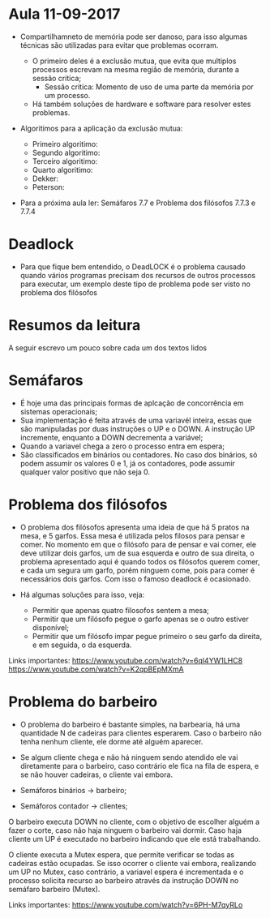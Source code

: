 # Aula 11-09-2017

* Compartilhamneto de memória pode ser danoso, para isso algumas técnicas são utilizadas para evitar que problemas ocorram.
    * O primeiro deles é a exclusão mutua, que evita que multiplos processos escrevam na mesma região de memória, durante a sessão critica;
        * Sessão critica: Momento de uso de uma parte da memória por um processo.
    * Há também soluções de hardware e software para resolver estes problemas.

* Algoritimos para a aplicação da exclusão mutua:
    * Primeiro algoritimo:  
    * Segundo algoritimo:
    * Terceiro algoritimo: 
    * Quarto algoritimo:
    * Dekker: 
    * Peterson: 

* Para a próxima aula ler: Semáfaros 7.7 e Problema dos filósofos 7.7.3 e 7.7.4


# Deadlock

* Para que fique bem entendido, o DeadLOCK é o problema causado quando vários programas precisam dos recursos de outros processos para executar, um exemplo deste tipo de problema pode ser visto no problema dos filósofos

# Resumos da leitura

A seguir escrevo um pouco sobre cada um dos textos lidos

# Semáfaros

* É hoje uma das principais formas de aplcação de concorrência em sistemas operacionais;
* Sua implementação é feita através de uma variavél inteira, essas que são manipuladas por duas instruções o UP e o DOWN. A instrução UP incremente, enquanto a DOWN decrementa a variável;
* Quando a variavel chega a zero o processo entra em espera;
* São classificados em binários ou contadores. No caso dos binários, só podem assumir os valores 0 e 1, já os contadores, pode assumir qualquer valor positivo que não seja 0.

# Problema dos filósofos

* O problema dos filósofos apresenta uma ideia de que há 5 pratos na mesa, e 5 garfos. Essa mesa é utilizada pelos filosos para pensar e comer. No momento em que o filósofo para de pensar e vai comer, ele deve utilizar dois garfos, um de sua esquerda e outro de sua direita, o problema apresentado aqui é quando todos os filósofos querem comer, e cada um segura um garfo, porém ninguem come, pois para comer é necessários dois garfos. Com isso o famoso deadlock é ocasionado.

* Há algumas soluções para isso, veja:
    * Permitir que apenas quatro filosofos sentem a mesa;
    * Permitir que um filósofo pegue o garfo apenas se o outro estiver disponível;
    * Permitir que um filósofo impar pegue primeiro o seu garfo da direita, e em seguida, o da esquerda.

Links importantes: https://www.youtube.com/watch?v=6ql4YW1LHC8
                   https://www.youtube.com/watch?v=K2qpBEpMXmA

# Problema do barbeiro

* O problema do barbeiro é bastante simples, na barbearia, há uma quantidade N de cadeiras para clientes esperarem. Caso o barbeiro não tenha nenhum cliente, ele dorme até alguém aparecer.
* Se algum cliente chega e não há ninguem sendo atendido ele vai diretamente para o barbeiro, caso contrário ele fica na fila de espera, e se não houver cadeiras, o cliente vai embora.

* Semáforos binários -> barbeiro;
* Semáforos contador -> clientes;

O barbeiro executa DOWN no cliente, com o objetivo de escolher alguém a fazer o corte, caso não haja ninguem o barbeiro vai dormir. Caso haja cliente um UP é executado no barbeiro indicando que ele está trabalhando.

O cliente executa a Mutex espera, que permite verificar se todas as cadeiras estão ocupadas. Se isso ocorrer o cliente vai embora, realizando um UP no Mutex, caso contrário, a variavel espera é incrementada e o processo solicita recurso ao barbeiro através da instrução DOWN no semáfaro barbeiro (Mutex).

Links importantes: https://www.youtube.com/watch?v=6PH-M7qyRLo